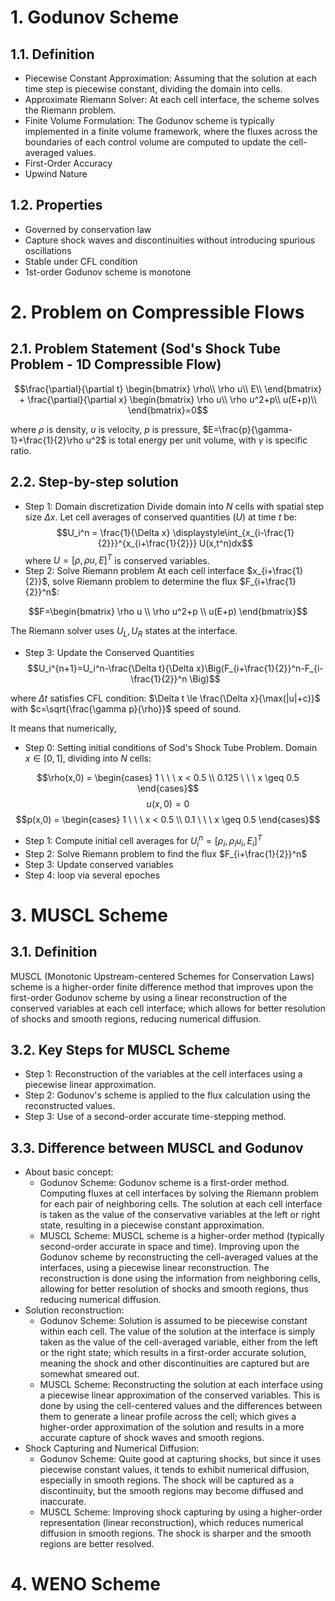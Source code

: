 # 1. Godunov Scheme
## 1.1. Definition
- Piecewise Constant Approximation: Assuming that the solution at each time step is piecewise constant, dividing the domain into cells.
- Approximate Riemann Solver: At each cell interface, the scheme solves the Riemann problem.
- Finite Volume Formulation: The Godunov scheme is typically implemented in a finite volume framework, where the fluxes across the boundaries of each control volume are computed to update the cell-averaged values.
- First-Order Accuracy
- Upwind Nature
## 1.2. Properties
- Governed by conservation law
- Capture shock waves and discontinuities without introducing spurious oscillations
- Stable under CFL condition
- 1st-order Godunov scheme is monotone

# 2. Problem on Compressible Flows
## 2.1. Problem Statement (Sod's Shock Tube Problem - 1D Compressible Flow)
$$\frac{\partial}{\partial t} \begin{bmatrix} \rho\\
\rho u\\
E\\
\end{bmatrix} + \frac{\partial}{\partial x} \begin{bmatrix} \rho u\\
\rho u^2+p\\
u(E+p)\\
\end{bmatrix}=0$$

where $\rho$ is density, $u$ is velocity, $p$ is pressure, $E=\frac{p}{\gamma-1}+\frac{1}{2}\rho u^2$ is total energy per unit volume, with $\gamma$ is specific ratio.
## 2.2. Step-by-step solution
* Step 1: Domain discretization
Divide domain into $N$ cells with spatial step size $\Delta x$. Let cell averages of conserved quantities $(U)$ at time $t$ be:
$$U_i^n = \frac{1}{\Delta x} \displaystyle\int_{x_{i-\frac{1}{2}}}^{x_{i+\frac{1}{2}}} U(x,t^n)dx$$ where $U=[\rho, \rho u, E]^T$ is conserved variables. 
* Step 2: Solve Riemann problem
At each cell interface $x_{i+\frac{1}{2}}$, solve Riemann problem to determine the flux $F_{i+\frac{1}{2}}^n$:

$$F=\begin{bmatrix} \rho u \\
                  \rho u^2+p \\
                  u(E+p) \end{bmatrix}$$

The Riemann solver uses $U_L, U_R$ states at the interface.
* Step 3: Update the Conserved Quantities
$$U_i^{n+1}=U_i^n-\frac{\Delta t}{\Delta x}\Big(F_{i+\frac{1}{2}}^n-F_{i-\frac{1}{2}}^n \Big)$$

where $\Delta t$ satisfies CFL condition: $\Delta t \le \frac{\Delta x}{\max(|u|+c)}$ with $c=\sqrt{\frac{\gamma p}{\rho}}$ speed of sound. 

It means that numerically,
* Step 0: Setting initial conditions of Sod's Shock Tube Problem. Domain $x \in [0,1]$, dividing into $N$ cells:

$$\rho(x,0) = \begin{cases} 1 \ \ \ x < 0.5 \\
                          0.125 \ \ \ x \geq 0.5
\end{cases}$$
$$u(x,0) = 0$$
$$p(x,0) = \begin{cases} 1 \ \ \ x < 0.5 \\
                        0.1 \ \ \ x \geq 0.5
\end{cases}$$

* Step 1: Compute initial cell averages for $U_i^n=[\rho_i, \rho_i u_i, E_i]^T$
* Step 2: Solve Riemann problem to find the flux $F_{i+\frac{1}{2}}^n$
* Step 3: Update conserved variables
* Step 4: loop via several epoches

# 3. MUSCL Scheme
## 3.1. Definition
MUSCL (Monotonic Upstream-centered Schemes for Conservation Laws) scheme is a higher-order finite difference method that improves upon the first-order Godunov scheme by using a linear reconstruction of the conserved variables at each cell interface; which allows for better resolution of shocks and smooth regions, reducing numerical diffusion.
## 3.2. Key Steps for MUSCL Scheme
* Step 1: Reconstruction of the variables at the cell interfaces using a piecewise linear approximation.
* Step 2: Godunov's scheme is applied to the flux calculation using the reconstructed values.
* Step 3: Use of a second-order accurate time-stepping method.
## 3.3. Difference between MUSCL and Godunov
* About basic concept:
  - Godunov Scheme: Godunov scheme is a first-order method. Computing fluxes at cell interfaces by solving the Riemann problem for each pair of neighboring cells. The solution at each cell interface is taken as the value of the conservative variables at the left or right state, resulting in a piecewise constant approximation.
  - MUSCL Scheme: MUSCL scheme is a higher-order method (typically second-order accurate in space and time). Improving upon the Godunov scheme by reconstructing the cell-averaged values at the interfaces, using a piecewise linear reconstruction. The reconstruction is done using the information from neighboring cells, allowing for better resolution of shocks and smooth regions, thus reducing numerical diffusion.
* Solution reconstruction:
  - Godunov Scheme: Solution is assumed to be piecewise constant within each cell. The value of the solution at the interface is simply taken as the value of the cell-averaged variable, either from the left or the right state; which results in a first-order accurate solution, meaning the shock and other discontinuities are captured but are somewhat smeared out.
  - MUSCL Scheme: Reconstructing the solution at each interface using a piecewise linear approximation of the conserved variables. This is done by using the cell-centered values and the differences between them to generate a linear profile across the cell; which gives a higher-order approximation of the solution and results in a more accurate capture of shock waves and smooth regions.
* Shock Capturing and Numerical Diffusion:
  - Godunov Scheme: Quite good at capturing shocks, but since it uses piecewise constant values, it tends to exhibit numerical diffusion, especially in smooth regions. The shock will be captured as a discontinuity, but the smooth regions may become diffused and inaccurate.
  - MUSCL Scheme: Improving shock capturing by using a higher-order representation (linear reconstruction), which reduces numerical diffusion in smooth regions. The shock is sharper and the smooth regions are better resolved.

# 4. WENO Scheme
